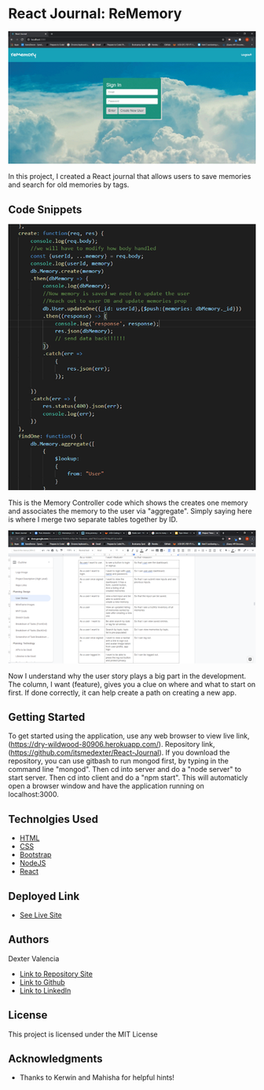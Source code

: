 # React Journal: ReMemory

![Click Here!](./pics/Project3_app.gif)

In this project, I created a React journal that allows users to save memories and search for old memories by tags.

## Code Snippets

![OMG](./pics/memorycontroller.jpg)

This is the Memory Controller code which shows the creates one memory and associates the memory to the user via "aggregate". Simply saying here is where I merge two separate tables together by ID. 

![OMG](./pics/user_story.png)

Now I understand why the user story plays a big part in the development. The column, I want (feature), gives you a clue on where and what to start on first. If done correctly, it can help create a path on creating a new app. 

## Getting Started

To get started using the application, use any web browser to view live link, (https://dry-wildwood-80906.herokuapp.com/). Repository link, (https://github.com/itsmedexter/React-Journal). If you download the repository, you can use gitbash to run mongod first, by typing in the command line "mongod". Then cd into server and do a "node server" to start server. Then cd into client and do a "npm start". This will automaticly open a browser window and have the application running on localhost:3000.   

## Technolgies Used

* [HTML](https://developer.mozilla.org/en-US/docs/Web/HTML)
* [CSS](https://developer.mozilla.org/en-US/docs/Web/CSS)
* [Bootstrap](https://getbootstrap.com/)
* [NodeJS](https://nodejs.org/en/)
* [React](https://reactjs.org/)



## Deployed Link

* [See Live Site](https://dry-wildwood-80906.herokuapp.com/)


## Authors

Dexter Valencia 

- [Link to Repository Site](https://github.com/itsmedexter/React-Journal)
- [Link to Github](https://github.com/itsmedexter)
- [Link to LinkedIn](https://www.linkedin.com/in/dextervalencia/)

## License

This project is licensed under the MIT License 

## Acknowledgments

* Thanks to Kerwin and Mahisha for helpful hints!  


